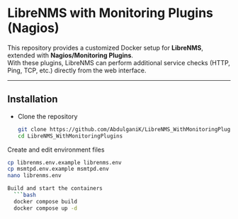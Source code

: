 # LibreNMS with Monitoring Plugins (Nagios)

This repository provides a customized Docker setup for **LibreNMS**, extended with **Nagios/Monitoring Plugins**.  
With these plugins, LibreNMS can perform additional service checks (HTTP, Ping, TCP, etc.) directly from the web interface.

---

## Installation

- Clone the repository  
  ```bash
  git clone https://github.com/AbdulganiK/LibreNMS_WithMonitoringPlugins.git
  cd LibreNMS_WithMonitoringPlugins

Create and edit environment files
  ```bash
  cp librenms.env.example librenms.env
  cp msmtpd.env.example msmtpd.env
  nano librenms.env

  Build and start the containers
    ```bash
    docker compose build
    docker compose up -d

